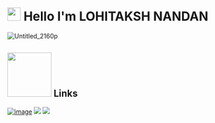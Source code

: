 # <img src="https://raw.githubusercontent.com/MartinHeinz/MartinHeinz/master/wave.gif" width="30px"> Hello I'm LOHITAKSH NANDAN


![Untitled_2160p](https://user-images.githubusercontent.com/94240494/157072753-5faea44f-60a3-4f09-9df2-e645c2225a07.gif)

## <img height="100" src="https://user-images.githubusercontent.com/94240494/157855161-baec0102-7c74-4c34-9ee1-68119d1b7f50.gif"/> Links
[![image](https://img.shields.io/badge/Twitter-1DA1F2?style=for-the-badge&logo=twitter&logoColor=white)](https://twitter.com/NandanLohitaksh) [![](https://img.shields.io/badge/Instagram-E4405F?style=for-the-badge&logo=instagram&logoColor=white)](https://instagram.com/lohitakshnandan) [![](https://img.shields.io/badge/LinkedIn-0077B5?style=for-the-badge&logo=linkedin&logoColor=white)](https://www.linkedin.com/in/lohitakshnandan)
